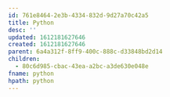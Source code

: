```yaml
---
id: 761e8464-2e3b-4334-832d-9d27a70c42a5
title: Python
desc: ''
updated: 1612181627646
created: 1612181627646
parent: 6a4a312f-8ff9-400c-888c-d33848bd2d14
children:
  - 80c6d985-cbac-43ea-a2bc-a3de630e048e
fname: python
hpath: python
---
```



